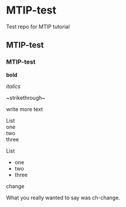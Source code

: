 # MTIP-test
Test repo for MTIP tutorial

## MTIP-test

### MTIP-test 

**bold** 

_italics_

~strikethrough~

write more text

List  
one  
two  
three  

List  
- one  
- two  
- three  

change

What you really wanted to say was ch-change.
